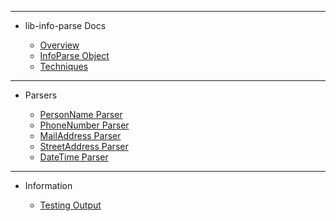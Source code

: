 <!-- _sidebar.md -->

<hr>

- lib-info-parse Docs

	- [Overview](guides/readme.md)
	- [InfoParse Object](guides/infoparse-object.md)
	- [Techniques](guides/techniques.md)

<hr>

- Parsers

	- [PersonName Parser](guides/parsers/person-name.md)
	- [PhoneNumber Parser](guides/parsers/phone-number.md)
	- [MailAddress Parser](guides/parsers/mail-address.md)
	- [StreetAddress Parser](guides/parsers/street-address.md)
	- [DateTime Parser](guides/parsers/date-time.md)

<hr>

- Information

	- [Testing Output](testing-output.md)
